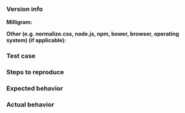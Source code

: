<!--

We would love for you to contribute to Milligram and help us make this even better! Start reading this [document](https://github.com/milligram/milligram-stylus/blob/master/.github/contributing.md) to see it is not difficult as you might have imagined.

Open an Issue
==============================
[Open an Issue](https://github.com/milligram/milligram-stylus/issues/new) to report any problems or improvements. When necessary, use [Codepen](http://codepen.io/) to show the problem. Be sure to include some description to explain the problem.

Code of Conduct
==============================
Help us keep Milligram open and inclusive. Please read and follow our thoughts on [Code of Conduct](http://confcodeofconduct.com/).

License
==============================
By contributing your code, you agree to license your contribution under the [MIT license](https://github.com/milligram/milligram-stylus#license).

-->


### Version info

<!-- What versions of the following libraries are you using? Note that your issue may already
be fixed in the latest versions. -->

**Milligram:**

**Other (e.g. normalize.css, node.js, npm, bower, browser, operating system) (if applicable):**


### Test case

<!-- Provide code samples on [Codepen](http://codepen.io/). -->


### Steps to reproduce

<!-- Provide the steps needed to reproduce the issue given the above test case. -->


### Expected behavior

<!-- What is the expected behavior? -->


### Actual behavior

<!-- What is the actual behavior? -->
